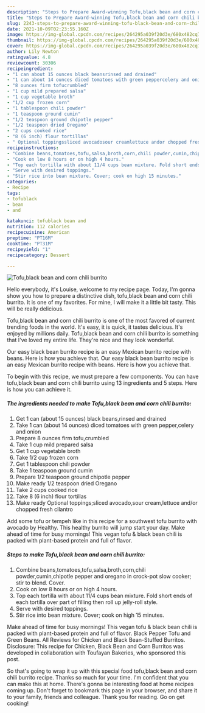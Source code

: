 ```yaml
---
description: "Steps to Prepare Award-winning Tofu,black bean and corn chili burrito"
title: "Steps to Prepare Award-winning Tofu,black bean and corn chili burrito"
slug: 2243-steps-to-prepare-award-winning-tofu-black-bean-and-corn-chili-burrito
date: 2021-10-09T02:23:55.160Z
image: https://img-global.cpcdn.com/recipes/264295a039f20d3e/680x482cq70/tofublack-bean-and-corn-chili-burrito-recipe-main-photo.jpg
thumbnail: https://img-global.cpcdn.com/recipes/264295a039f20d3e/680x482cq70/tofublack-bean-and-corn-chili-burrito-recipe-main-photo.jpg
cover: https://img-global.cpcdn.com/recipes/264295a039f20d3e/680x482cq70/tofublack-bean-and-corn-chili-burrito-recipe-main-photo.jpg
author: Lily Newton
ratingvalue: 4.8
reviewcount: 30306
recipeingredient:
- "1 can about 15 ounces black beansrinsed and drained"
- "1 can about 14 ounces diced tomatoes with green peppercelery and onion"
- "8 ounces firm tofucrumbled"
- "1 cup mild prepared salsa"
- "1 cup vegetable broth"
- "1/2 cup frozen corn"
- "1 tablespoon chili powder"
- "1 teaspoon ground cumin"
- "1/2 teaspoon ground chipotle pepper"
- "1/2 teaspoon dried Oregano"
- "2 cups cooked rice"
- "8 (6 inch) flour tortillas"
- " Optional toppingssliced avocadosour creamlettuce andor chopped fresh cilantro"
recipeinstructions:
- "Combine beans,tomatoes,tofu,salsa,broth,corn,chili powder,cumin,chipotle pepper and oregano in crock-pot slow cooker; stir to blend. Cover."
- "Cook on low 8 hours or on high 4 hours."
- "Top each tortilla with about 11/4 cups bean mixture. Fold short ends of each tortilla over part of filling then roll up jelly-roll style."
- "Serve with desired toppings."
- "Stir rice into bean mixture. Cover; cook on high 15 minutes."
categories:
- Recipe
tags:
- tofublack
- bean
- and

katakunci: tofublack bean and 
nutrition: 112 calories
recipecuisine: American
preptime: "PT16M"
cooktime: "PT31M"
recipeyield: "1"
recipecategory: Dessert

---
```



![Tofu,black bean and corn chili burrito](https://img-global.cpcdn.com/recipes/264295a039f20d3e/680x482cq70/tofublack-bean-and-corn-chili-burrito-recipe-main-photo.jpg)

Hello everybody, it's Louise, welcome to my recipe page. Today, I'm gonna show you how to prepare a distinctive dish, tofu,black bean and corn chili burrito. It is one of my favorites. For mine, I will make it a little bit tasty. This will be really delicious.

Tofu,black bean and corn chili burrito is one of the most favored of current trending foods in the world. It's easy, it is quick, it tastes delicious. It's enjoyed by millions daily. Tofu,black bean and corn chili burrito is something that I've loved my entire life. They're nice and they look wonderful.

Our easy black bean burrito recipe is an easy Mexican burrito recipe with beans. Here is how you achieve that. Our easy black bean burrito recipe is an easy Mexican burrito recipe with beans. Here is how you achieve that.


To begin with this recipe, we must prepare a few components. You can have tofu,black bean and corn chili burrito using 13 ingredients and 5 steps. Here is how you can achieve it.

<!--inarticleads1-->

##### The ingredients needed to make Tofu,black bean and corn chili burrito:

1. Get 1 can (about 15 ounces) black beans,rinsed and drained
1. Take 1 can (about 14 ounces) diced tomatoes with green pepper,celery and onion
1. Prepare 8 ounces firm tofu,crumbled
1. Take 1 cup mild prepared salsa
1. Get 1 cup vegetable broth
1. Take 1/2 cup frozen corn
1. Get 1 tablespoon chili powder
1. Take 1 teaspoon ground cumin
1. Prepare 1/2 teaspoon ground chipotle pepper
1. Make ready 1/2 teaspoon dried Oregano
1. Take 2 cups cooked rice
1. Take 8 (6 inch) flour tortillas
1. Make ready  Optional toppings;sliced avocado,sour cream,lettuce and/or chopped fresh cilantro


Add some tofu or tempeh like in this recipe for a southwest tofu burrito with avocado by Healthy. This healthy burrito will jump start your day. Make ahead of time for busy mornings! This vegan tofu & black bean chili is packed with plant-based protein and full of flavor. 

<!--inarticleads2-->

##### Steps to make Tofu,black bean and corn chili burrito:

1. Combine beans,tomatoes,tofu,salsa,broth,corn,chili powder,cumin,chipotle pepper and oregano in crock-pot slow cooker; stir to blend. Cover.
1. Cook on low 8 hours or on high 4 hours.
1. Top each tortilla with about 11/4 cups bean mixture. Fold short ends of each tortilla over part of filling then roll up jelly-roll style.
1. Serve with desired toppings.
1. Stir rice into bean mixture. Cover; cook on high 15 minutes.


Make ahead of time for busy mornings! This vegan tofu & black bean chili is packed with plant-based protein and full of flavor. Black Pepper Tofu and Green Beans. All Reviews for Chicken and Black Bean-Stuffed Burritos. Disclosure: This recipe for Chicken, Black Bean and Corn Burritos was developed in collaboration with Toufayan Bakeries, who sponsored this post. 

So that's going to wrap it up with this special food tofu,black bean and corn chili burrito recipe. Thanks so much for your time. I'm confident that you can make this at home. There's gonna be interesting food at home recipes coming up. Don't forget to bookmark this page in your browser, and share it to your family, friends and colleague. Thank you for reading. Go on get cooking!
